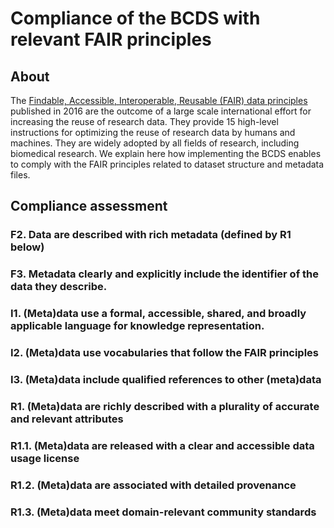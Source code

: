 # Compliance of the BCDS with relevant FAIR principles

## About
The [Findable, Accessible, Interoperable, Reusable (FAIR) data principles](https://doi.org/10.1038/sdata.2016.18) published in 2016 are the outcome of a large scale international effort for increasing the reuse of research data. 
They provide 15 high-level instructions for optimizing the reuse of research data by humans and machines. They are widely adopted by all fields of research, including biomedical research. 
We explain here how implementing the BCDS enables to comply with the FAIR principles related to dataset structure and metadata files. 

## Compliance assessment 

### F2. Data are described with rich metadata (defined by R1 below) 

### F3. Metadata clearly and explicitly include the identifier of the data they describe. 

### I1. (Meta)data use a formal, accessible, shared, and broadly applicable language for knowledge representation. 

### I2. (Meta)data use vocabularies that follow the FAIR principles 

### I3. (Meta)data include qualified references to other (meta)data 

### R1. (Meta)data are richly described with a plurality of accurate and relevant attributes 

### R1.1. (Meta)data are released with a clear and accessible data usage license 

### R1.2. (Meta)data are associated with detailed provenance 

### R1.3. (Meta)data meet domain-relevant community standards
